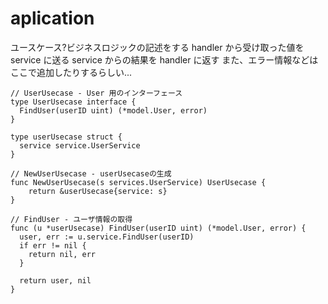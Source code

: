 # aplication

ユースケース?ビジネスロジックの記述をする
handler から受け取った値を service に送る
service からの結果を handler に返す
また、エラー情報などはここで追加したりするらしい...

```
// UserUsecase - User 用のインターフェース
type UserUsecase interface {
  FindUser(userID uint) (*model.User, error)
}

type userUsecase struct {
  service service.UserService
}

// NewUserUsecase - userUsecaseの生成
func NewUserUsecase(s services.UserService) UserUsecase {
	return &userUsecase{service: s}
}

// FindUser - ユーザ情報の取得
func (u *userUsecase) FindUser(userID uint) (*model.User, error) {
  user, err := u.service.FindUser(userID)
  if err != nil {
    return nil, err
  }

  return user, nil
}
```

